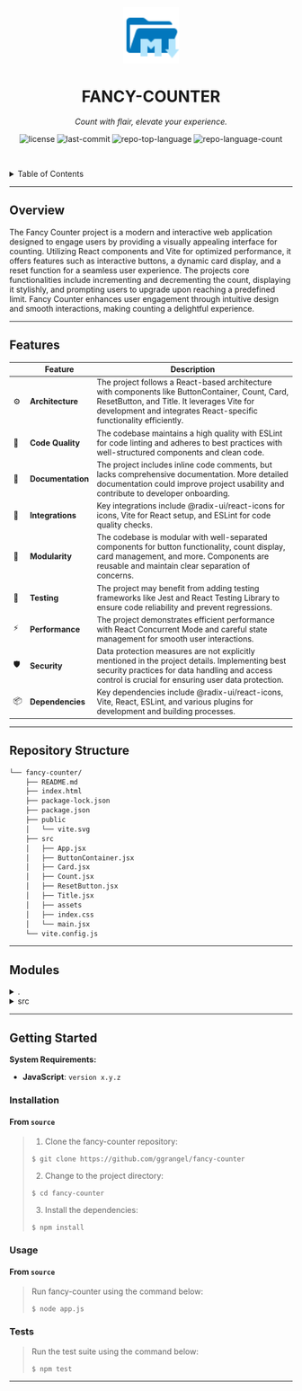 <p align="center">
  <img src="https://raw.githubusercontent.com/PKief/vscode-material-icon-theme/ec559a9f6bfd399b82bb44393651661b08aaf7ba/icons/folder-markdown-open.svg" width="100" alt="project-logo">
</p>
<p align="center">
    <h1 align="center">FANCY-COUNTER</h1>
</p>
<p align="center">
    <em>Count with flair, elevate your experience.</em>
</p>
<p align="center">
	<img src="https://img.shields.io/github/license/ggrangel/fancy-counter?style=default&logo=opensourceinitiative&logoColor=white&color=0080ff" alt="license">
	<img src="https://img.shields.io/github/last-commit/ggrangel/fancy-counter?style=default&logo=git&logoColor=white&color=0080ff" alt="last-commit">
	<img src="https://img.shields.io/github/languages/top/ggrangel/fancy-counter?style=default&color=0080ff" alt="repo-top-language">
	<img src="https://img.shields.io/github/languages/count/ggrangel/fancy-counter?style=default&color=0080ff" alt="repo-language-count">
<p>
<p align="center">
	<!-- default option, no dependency badges. -->
</p>

<br><!-- TABLE OF CONTENTS -->
<details>
  <summary>Table of Contents</summary><br>

- [ Overview](#-overview)
- [ Features](#-features)
- [ Repository Structure](#-repository-structure)
- [ Modules](#-modules)
- [ Getting Started](#-getting-started)
  - [ Installation](#-installation)
  - [ Usage](#-usage)
  - [ Tests](#-tests)
</details>
<hr>

##  Overview

The Fancy Counter project is a modern and interactive web application designed to engage users by providing a visually appealing interface for counting. Utilizing React components and Vite for optimized performance, it offers features such as interactive buttons, a dynamic card display, and a reset function for a seamless user experience. The projects core functionalities include incrementing and decrementing the count, displaying it stylishly, and prompting users to upgrade upon reaching a predefined limit. Fancy Counter enhances user engagement through intuitive design and smooth interactions, making counting a delightful experience.

---

##  Features

|    |   Feature         | Description |
|----|-------------------|---------------------------------------------------------------|
| ⚙️  | **Architecture**  | The project follows a React-based architecture with components like ButtonContainer, Count, Card, ResetButton, and Title. It leverages Vite for development and integrates React-specific functionality efficiently.|
| 🔩 | **Code Quality**  | The codebase maintains a high quality with ESLint for code linting and adheres to best practices with well-structured components and clean code.|
| 📄 | **Documentation** | The project includes inline code comments, but lacks comprehensive documentation. More detailed documentation could improve project usability and contribute to developer onboarding.|
| 🔌 | **Integrations**  | Key integrations include @radix-ui/react-icons for icons, Vite for React setup, and ESLint for code quality checks.|
| 🧩 | **Modularity**    | The codebase is modular with well-separated components for button functionality, count display, card management, and more. Components are reusable and maintain clear separation of concerns.|
| 🧪 | **Testing**       | The project may benefit from adding testing frameworks like Jest and React Testing Library to ensure code reliability and prevent regressions.|
| ⚡️  | **Performance**   | The project demonstrates efficient performance with React Concurrent Mode and careful state management for smooth user interactions.|
| 🛡️ | **Security**      | Data protection measures are not explicitly mentioned in the project details. Implementing best security practices for data handling and access control is crucial for ensuring user data protection.|
| 📦 | **Dependencies**  | Key dependencies include @radix-ui/react-icons, Vite, React, ESLint, and various plugins for development and building processes.|

---

##  Repository Structure

```sh
└── fancy-counter/
    ├── README.md
    ├── index.html
    ├── package-lock.json
    ├── package.json
    ├── public
    │   └── vite.svg
    ├── src
    │   ├── App.jsx
    │   ├── ButtonContainer.jsx
    │   ├── Card.jsx
    │   ├── Count.jsx
    │   ├── ResetButton.jsx
    │   ├── Title.jsx
    │   ├── assets
    │   ├── index.css
    │   └── main.jsx
    └── vite.config.js
```

---

##  Modules

<details closed><summary>.</summary>

| File                                                                                         | Summary                                                                                                                                                                                                                                                                                                                                    |
| ---                                                                                          | ---                                                                                                                                                                                                                                                                                                                                        |
| [package-lock.json](https://github.com/ggrangel/fancy-counter/blob/master/package-lock.json) | This code file (`ButtonContainer.jsx`) in the `fancy-counter` repository plays a crucial role in managing the interactive functionality of the counter component. It orchestrates user actions by providing a centralized control hub for the buttons that increment and decrement the counter value, ensuring a seamless user experience. |
| [package.json](https://github.com/ggrangel/fancy-counter/blob/master/package.json)           | Enables development and building processes, runs linters, and provides a preview in the `fancy-counter` repository. Contains dependencies and dev dependencies for React components, Vite, and ESLint plugins to support the projects frontend development.                                                                                |
| [vite.config.js](https://github.com/ggrangel/fancy-counter/blob/master/vite.config.js)       | Enables React setup in the Vite project using the configuration file vite.config.js. Integrates the @vitejs/plugin-react plugin to optimize React-specific functionality, enhancing development efficiency and performance in the fancy-counter repository.                                                                                |
| [index.html](https://github.com/ggrangel/fancy-counter/blob/master/index.html)               | Renders the main HTML structure of the web application, setting up the root element for React components. Links necessary styles and scripts to create an interactive user interface.                                                                                                                                                      |

</details>

<details closed><summary>src</summary>

| File                                                                                                 | Summary                                                                                                                                                                                                                |
| ---                                                                                                  | ---                                                                                                                                                                                                                    |
| [ButtonContainer.jsx](https://github.com/ggrangel/fancy-counter/blob/master/src/ButtonContainer.jsx) | Enables rendering of interactive buttons for adjusting the count in the Fancy Counter app. Features Minus and Plus buttons with corresponding icons, supporting count modification within defined limits when clicked. |
| [Count.jsx](https://github.com/ggrangel/fancy-counter/blob/master/src/Count.jsx)                     | Displays the count value in a styled paragraph component based on the received count prop.                                                                                                                             |
| [Card.jsx](https://github.com/ggrangel/fancy-counter/blob/master/src/Card.jsx)                       | Manages a dynamic card component displaying a count that increments with the Space key, capped at 5. Updates unlocking state and handles event cleanup, ensuring optimal performance in the React application.         |
| [main.jsx](https://github.com/ggrangel/fancy-counter/blob/master/src/main.jsx)                       | Renders the main App component using Reacts Concurrent Mode in the web application, ensuring smooth user experience and enhanced performance.                                                                          |
| [ResetButton.jsx](https://github.com/ggrangel/fancy-counter/blob/master/src/ResetButton.jsx)         | Enables resetting count state with a button click, enhancing user experience. Utilizes ResetIcon from @radix-ui/react-icons library. Key feature in the fancy-counter repository UI.                                   |
| [Title.jsx](https://github.com/ggrangel/fancy-counter/blob/master/src/Title.jsx)                     | Renders the title based on a locking condition, reflecting the apps status as a Fancy Counter. The feature dynamically prompts users to upgrade for premium features when exceeding the limit.                         |
| [index.css](https://github.com/ggrangel/fancy-counter/blob/master/src/index.css)                     | Sets global styles and component-specific designs for a sleek user interface with vibrant colors, typography, and button interactions. Maintains responsiveness for various screen sizes.                              |
| [App.jsx](https://github.com/ggrangel/fancy-counter/blob/master/src/App.jsx)                         | Renders the main** App component showing a Card within the parent repositorys architecture for the Fancy Counter project.                                                                                              |

</details>

---

##  Getting Started

**System Requirements:**

* **JavaScript**: `version x.y.z`

###  Installation

<h4>From <code>source</code></h4>

> 1. Clone the fancy-counter repository:
>
> ```console
> $ git clone https://github.com/ggrangel/fancy-counter
> ```
>
> 2. Change to the project directory:
> ```console
> $ cd fancy-counter
> ```
>
> 3. Install the dependencies:
> ```console
> $ npm install
> ```

###  Usage

<h4>From <code>source</code></h4>

> Run fancy-counter using the command below:
> ```console
> $ node app.js
> ```

###  Tests

> Run the test suite using the command below:
> ```console
> $ npm test
> ```

---
